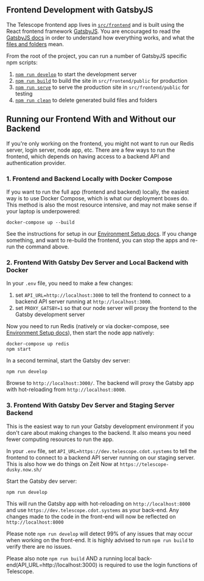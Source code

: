 ## Frontend Development with GatsbyJS

The Telescope frontend app lives in [`src/frontend`](../src/frontend) and is
built using the React frontend framework [GatsbyJS](https://www.gatsbyjs.org/).
You are encouraged to read the [GatsbyJS docs](https://www.gatsbyjs.org/docs/)
in order to understand how everything works, and what the [files and folders](https://www.gatsbyjs.org/docs/gatsby-project-structure/#folders) mean.

From the root of the project, you can run a number of GatsbyJS specific npm scripts:

1. [`npm run develop`](https://www.gatsbyjs.org/docs/gatsby-cli/#develop) to start the development server
1. [`npm run build`](https://www.gatsbyjs.org/docs/gatsby-cli/#build) to build the site in `src/frontend/public` for production
1. [`npm run serve`](https://www.gatsbyjs.org/docs/gatsby-cli/#serve) to serve the production site in `src/frontend/public` for testing
1. [`npm run clean`](https://www.gatsbyjs.org/docs/gatsby-cli/#clean) to delete generated build files and folders

## Running our Frontend With and Without our Backend

If you're only working on the frontend, you might not want to run our Redis
server, login server, node app, etc. There are a few ways to run the
frontend, which depends on having access to a backend API and authentication provider.

### 1. Frontend and Backend Locally with Docker Compose

If you want to run the full app (frontend and backend) locally, the easiest way
is to use Docker Compose, which is what our deployment boxes do. This method
is also the most resource intensive, and may not make sense if your laptop
is underpowered:

```
docker-compose up --build
```

See the instructions for setup in our [Environment Setup docs](environment-setup.md).
If you change something, and want to re-build the frontend, you can stop the apps
and re-run the command above.

### 2. Frontend With Gatsby Dev Server and Local Backend with Docker

In your `.env` file, you need to make a few changes:

1. set `API_URL=http://localhost:3000` to tell the frontend to connect to a backend API server running at `http://localhost:3000`.
2. set `PROXY_GATSBY=1` so that our node server will proxy the frontend to the Gatsby development server

Now you need to run Redis (natively or via docker-compose, see [Environment Setup docs](environment-setup.md)), then start the node app natively:

```
docker-compose up redis
npm start
```

In a second terminal, start the Gatsby dev server:

```
npm run develop
```

Browse to `http://localhost:3000/`. The backend will proxy the Gatsby app with hot-reloading from `http://localhost:8000`.

### 3. Frontend With Gatsby Dev Server and Staging Server Backend

This is the easiest way to run your Gatsby development environment if you don't
care about making changes to the backend. It also means you need fewer computing
resources to run the app.

In your `.env` file, set `API_URL=https://dev.telescope.cdot.systems` to tell
the frontend to connect to a backend API server running on our staging server.
This is also how we do things on Zeit Now at `https://telescope-dusky.now.sh/`

Start the Gatsby dev server:

```
npm run develop
```

This will run the Gatsby app with hot-reloading on `http://localhost:8000` and
use `https://dev.telescope.cdot.systems` as your back-end. Any changes made to the code in the front-end will now be reflected on `http://localhost:8000`

Please note `npm run develop` will detect 99% of any issues that may occur when working on the front-end. It is highly advised to run `npm run build` to verify there are no issues.

Please also note `npm run build` AND a running local back-end(API_URL=http://localhost:3000) is required to use the login functions of Telescope.
